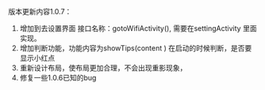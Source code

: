版本更新内容1.0.7：

1. 增加到去设置界面 接口名称：gotoWifiActivity(), 需要在settingActivity 里面实现。
2. 增加判断功能，功能内容为showTips(content ) 在启动的时候判断，是否要显示小红点
3. 重新设计布局，使布局更加合理，不会出现重影现象，
4. 修复一些1.0.6已知的bug